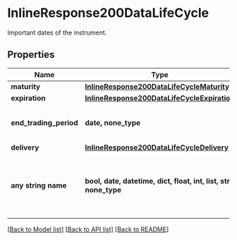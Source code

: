 # InlineResponse200DataLifeCycle

Important dates of the instrument.

## Properties
Name | Type | Description | Notes
------------ | ------------- | ------------- | -------------
**maturity** | [**InlineResponse200DataLifeCycleMaturity**](InlineResponse200DataLifeCycleMaturity.md) |  | [optional] 
**expiration** | [**InlineResponse200DataLifeCycleExpiration**](InlineResponse200DataLifeCycleExpiration.md) |  | [optional] 
**end_trading_period** | **date, none_type** | Date of the last trading day (inclusive). | [optional] 
**delivery** | [**InlineResponse200DataLifeCycleDelivery**](InlineResponse200DataLifeCycleDelivery.md) |  | [optional] 
**any string name** | **bool, date, datetime, dict, float, int, list, str, none_type** | any string name can be used but the value must be the correct type | [optional]

[[Back to Model list]](../README.md#documentation-for-models) [[Back to API list]](../README.md#documentation-for-api-endpoints) [[Back to README]](../README.md)


